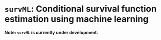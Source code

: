 # `survML`: Conditional survival function estimation using machine learning

**Note: `survML` is currently under development.**
